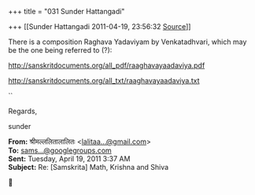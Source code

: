 +++
title = "031 Sunder Hattangadi"

+++
[[Sunder Hattangadi	2011-04-19, 23:56:32 [Source](https://groups.google.com/g/samskrita/c/pWNFDE7apiw)]]



There is a composition Raghava Yadaviyam by Venkatadhvari, which may be the one being referred to (?):



<http://sanskritdocuments.org/all_pdf/raaghavayaadaviya.pdf>



<http://sanskritdocuments.org/all_txt/raaghavayaadaviya.txt>

``





Regards,



sunder















  

**From:** श्रीमल्ललितालालितः \<[lalitaa...@gmail.com]()\>  
**To:** [sams...@googlegroups.com]()  
**Sent:** Tuesday, April 19, 2011 3:37 AM  
**Subject:** Re: \[Samskrita\] Math, Krishna and Shiva  
  



